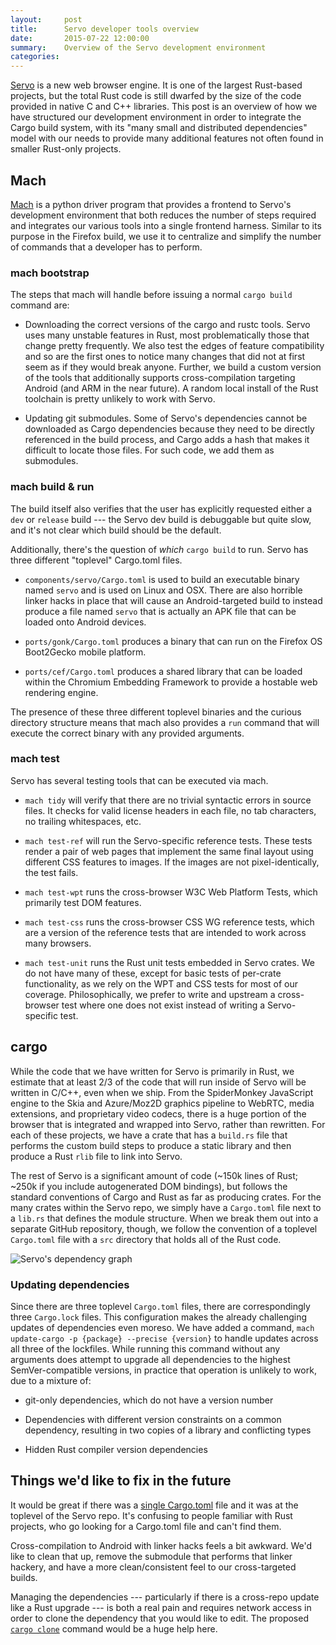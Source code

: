 ```yaml
---
layout:     post
title:      Servo developer tools overview
date:       2015-07-22 12:00:00
summary:    Overview of the Servo development environment
categories:
---
```


[Servo](https://github.com/servo/servo) is a new web browser engine. It is one of the largest Rust-based projects, but the total Rust code is still dwarfed by the size of the code provided in native C and C++ libraries. This post is an overview of how we have structured our development environment in order to integrate the Cargo build system, with its "many small and distributed dependencies" model with our needs to provide many additional features not often found in smaller Rust-only projects.

## Mach

[Mach](https://developer.mozilla.org/en-US/docs/Mozilla/Developer_guide/mach) is a python driver program that provides a frontend to Servo's development environment that both reduces the number of steps required and integrates our various tools into a single frontend harness. Similar to its purpose in the Firefox build, we use it to centralize and simplify the number of commands that a developer has to perform.

### mach bootstrap

The steps that mach will handle before issuing a normal `cargo build` command are:

* Downloading the correct versions of the cargo and rustc tools. Servo uses many unstable features in Rust, most problematically those that change pretty frequently. We also test the edges of feature compatibility and so are the first ones to notice many changes that did not at first seem as if they would break anyone. Further, we build a custom version of the tools that additionally supports cross-compilation targeting Android (and ARM in the near future). A random local install of the Rust toolchain is pretty unlikely to work with Servo.

* Updating git submodules. Some of Servo's dependencies cannot be downloaded as Cargo dependencies because they need to be directly referenced in the build process, and Cargo adds a hash that makes it difficult to locate those files. For such code, we add them as submodules.

### mach build & run

The build itself also verifies that the user has explicitly requested either a `dev` or `release` build --- the Servo dev build is debuggable but quite slow, and it's not clear which build should be the default.

Additionally, there's the question of _which_ `cargo build` to run. Servo has three different "toplevel" Cargo.toml files.

* `components/servo/Cargo.toml` is used to build an executable binary named `servo` and is used on Linux and OSX. There are also horrible linker hacks in place that will cause an Android-targeted build to instead produce a file named `servo` that is actually an APK file that can be loaded onto Android devices.

* `ports/gonk/Cargo.toml` produces a binary that can run on the Firefox OS Boot2Gecko mobile platform.

* `ports/cef/Cargo.toml` produces a shared library that can be loaded within the Chromium Embedding Framework to provide a hostable web rendering engine.

The presence of these three different toplevel binaries and the curious directory structure means that mach also provides a `run` command that will execute the correct binary with any provided arguments.

### mach test

Servo has several testing tools that can be executed via mach.

* `mach tidy` will verify that there are no trivial syntactic errors in source files. It checks for valid license headers in each file, no tab characters, no trailing whitespaces, etc.

* `mach test-ref` will run the Servo-specific reference tests. These tests render a pair of web pages that implement the same final layout using different CSS features to images. If the images are not pixel-identically, the test fails.

* `mach test-wpt` runs the cross-browser W3C Web Platform Tests, which primarily test DOM features.

* `mach test-css` runs the cross-browser CSS WG reference tests, which are a version of the reference tests that are intended to work across many browsers.

* `mach test-unit` runs the Rust unit tests embedded in Servo crates. We do not have many of these, except for basic tests of per-crate functionality, as we rely on the WPT and CSS tests for most of our coverage. Philosophically, we prefer to write and upstream a cross-browser test where one does not exist instead of writing a Servo-specific test.

## cargo

While the code that we have written for Servo is primarily in Rust, we estimate that at least 2/3 of the code that will run inside of Servo will be written in C/C++, even when we ship. From the SpiderMonkey JavaScript engine to the Skia and Azure/Moz2D graphics pipeline to WebRTC, media extensions, and proprietary video codecs, there is a huge portion of the browser that is integrated and wrapped into Servo, rather than rewritten. For each of these projects, we have a crate that has a `build.rs` file that performs the custom build steps to produce a static library and then produce a Rust `rlib` file to link into Servo.

The rest of Servo is a significant amount of code (~150k lines of Rust; ~250k if you include autogenerated DOM bindings), but follows the standard conventions of Cargo and Rust as far as producing crates. For the many crates within the Servo repo, we simply have a `Cargo.toml` file next to a `lib.rs` that defines the module structure. When we break them out into a separate GitHub repository, though, we follow the convention of a toplevel `Cargo.toml` file with a `src` directory that holds all of the Rust code.

![Servo's dependency graph](https://raw.githubusercontent.com/maxsnew/cargo-dot/master/etc/servo.png "Servo dependency graph")

### Updating dependencies

Since there are three toplevel `Cargo.toml` files, there are correspondingly three `Cargo.lock` files. This configuration makes the already challenging updates of dependencies even moreso. We have added a command, `mach update-cargo -p {package} --precise {version}` to handle updates across all three of the lockfiles. While running this command without any arguments does attempt to upgrade all dependencies to the highest SemVer-compatible versions, in practice that operation is unlikely to work, due to a mixture of:

* git-only dependencies, which do not have a version number

* Dependencies with different version constraints on a common dependency, resulting in two copies of a library and conflicting types

* Hidden Rust compiler version dependencies

## Things we'd like to fix in the future

It would be great if there was a [single Cargo.toml](https://github.com/servo/servo/issues/5973) file and it was at the toplevel of the Servo repo. It's confusing to people familiar with Rust projects, who go looking for a Cargo.toml file and can't find them.

Cross-compilation to Android with linker hacks feels a bit awkward. We'd like to clean that up, remove the submodule that performs that linker hackery, and have a more clean/consistent feel to our cross-targeted builds.

Managing the dependencies --- particularly if there is a cross-repo update like a Rust upgrade --- is both a real pain and requires network access in order to clone the dependency that you would like to edit. The proposed [`cargo clone`](https://github.com/rust-lang/cargo/issues/1545) command would be a huge help here.
